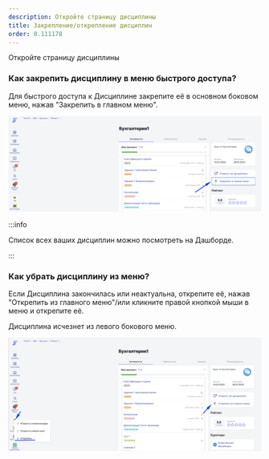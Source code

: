 ```yaml
---
description: Откройте страницу дисциплины
title: Закрепление/открепление дисциплин
order: 0.111178
---
```


Откройте страницу дисциплины

### Как закрепить дисциплину в меню быстрого доступа?

Для быстрого доступа к Дисциплине закрепите её в основном боковом меню, нажав "Закрепить в главном меню".

![](<.gitbook/assets/image (102).png>)

:::info 

Список всех ваших дисциплин можно посмотреть на Дашборде.

:::

### Как убрать дисциплину из меню?

Если Дисциплина закончилась или неактуальна, открепите её, нажав "Открепить из главного меню"/или кликните правой кнопкой мыши в меню и открепите её.

Дисциплина исчезнет из левого бокового меню.

![](<.gitbook/assets/image (103).png>)